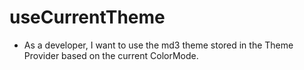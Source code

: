 # useCurrentTheme

- As a developer, I want to use the md3 theme stored in the Theme Provider based on the current ColorMode.
